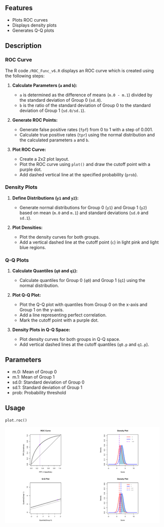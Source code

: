 ## Features
- Plots ROC curves
- Displays density plots
- Generates Q-Q plots

## Description

### ROC Curve
The R code `/ROC_Func_v6.R` displays an ROC curve which is created using the following steps:

1. **Calculate Parameters (`a` and `b`):**
   - `a` is determined as the difference of means (`m.0 - m.1`) divided by the standard deviation of Group 0 (`sd.0`).
   - `b` is the ratio of the standard deviation of Group 0 to the standard deviation of Group 1 (`sd.0/sd.1`).

2. **Generate ROC Points:**
   - Generate false positive rates (`fpf`) from 0 to 1 with a step of 0.001.
   - Calculate true positive rates (`tpr`) using the normal distribution and the calculated parameters `a` and `b`.

3. **Plot ROC Curve:**
   - Create a 2x2 plot layout.
   - Plot the ROC curve using `plot()` and draw the cutoff point with a purple dot.
   - Add dashed vertical line at the specified probability (`prob`).

### Density Plots
1. **Define Distributions (`y1` and `y2`):**
   - Generate normal distributions for Group 0 (`y1`) and Group 1 (`y2`) based on mean (`m.0` and `m.1`) and standard deviations (`sd.0` and `sd.1`).

2. **Plot Densities:**
   - Plot the density curves for both groups.
   - Add a vertical dashed line at the cutoff point (`c`) in light pink and light blue regions.

### Q-Q Plots
1. **Calculate Quantiles (`q0` and `q1`):**
   - Calculate quantiles for Group 0 (`q0`) and Group 1 (`q1`) using the normal distribution.

2. **Plot Q-Q Plot:**
   - Plot the Q-Q plot with quantiles from Group 0 on the x-axis and Group 1 on the y-axis.
   - Add a line representing perfect correlation.
   - Mark the cutoff point with a purple dot.

3. **Density Plots in Q-Q Space:**
   - Plot density curves for both groups in Q-Q space.
   - Add vertical dashed lines at the cutoff quantiles (`q0.p` and `q1.p`).

## Parameters 
- m.0: Mean of Group 0
- m.1: Mean of Group 1
- sd.0: Standard deviation of Group 0
- sd.1: Standard deviation of Group 1
- prob: Probability threshold

## Usage
`plot.roc()`

![Sim Image](sim.png)


